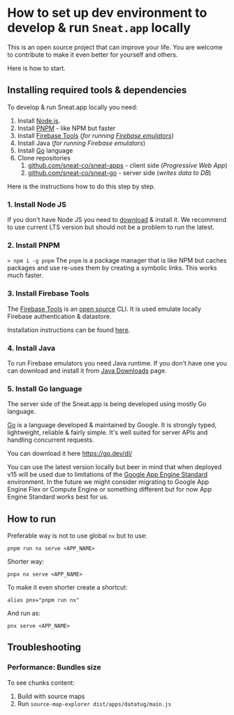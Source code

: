 # How to set up dev environment to develop & run `Sneat.app` locally

This is an open source project that can improve your life.
You are welcome to contribute to make it even better for yourself and others.

Here is how to start.

## Installing required tools & dependencies

To develop & run Sneat.app locally you need:

1. Install [Node.js](https://nodejs.org/).
2. Install [PNPM](https://pnpm.io/) - like NPM but faster
3. Install [Firebase Tools](https://firebase.google.com/docs/cli) (_for running [Firebase emulators](https://firebase.google.com/docs/emulator-suite)_)
4. Install Java (_for running Firebase emulators_)
5. Install [Go](https://go.dev/) language
6. Clone repositories
    1. [github.com/sneat-co/sneat-apps](https://github.com/sneat-co/sneat-apps) - client side (_Progressive Web App_)
    2. [github.com/sneat-co/sneat-go](https://github.com/sneat-co/sneat-go) - server side (_writes data to DB_)

Here is the instructions how to do this step by step.

### 1. Install Node JS

If you don't have Node JS you need to [download](https://nodejs.org/en/download/) & install it.
We recommend to use current LTS version but should not be a problem to run the latest.

### 2. Install PNPM

`> npm i -g pnpm`
The `pnpm` is a package manager that is like NPM but caches packages
and use re-uses them by creating a symbolic links. This works much faster.

### 3. Install Firebase Tools

The [Firebase Tools](https://firebase.google.com/docs/cli)
is an [open source](https://github.com/firebase/firebase-tools) CLI.
It is used emulate locally Firebase authentication & datastore.

Installation instructions can be found [here](https://firebase.google.com/docs/cli#install_the_firebase_cli).

### 4. Install Java

To run Firebase emulators you need Java runtime. If you don't have one you can download and install it
from [Java Downloads](https://www.oracle.com/java/technologies/downloads/) page.

### 5. Install Go language

The server side of the Sneat.app is being developed using mostly Go language.

[Go](https://go.dev/) is a language developed & maintained by Google. It is strongly typed, lightweight, reliable & fairly simple.
It's well suited for server APIs and handling concurrent requests.

You can download it here https://go.dev/dl/

You can use the latest version locally but beer in mind that
when deployed v15 will be used due to limitations
of the [Google App Engine Standard](https://cloud.google.com/appengine/docs/standard/go) environment.
In the future we might consider migrating to Google App Engine Flex or Compute Engine or something different
but for now App Engine Standard works best for us. 

## How to run

Preferable way is not to use global `nx` but to use:

```shell
pnpm run nx serve <APP_NAME>
```

Shorter way:

```shell
pnpx nx serve <APP_NAME>
```

To make it even shorter create a shortcut:

```shell
alias pnx="pnpm run nx"
```

And run as:

```shell
pnx serve <APP_NAME>
```

[//]: # (### Run with source maps)

[//]: # ()

[//]: # (For some reason the serve is running with enabled optimization and no source maps.)

[//]: # (It results in troubles with debugging.)

[//]: # ()

[//]: # (Here is how to run dev server properly for datatug app:)

[//]: # ()

[//]: # (```shell)

[//]: # (pnx serve datatug --optimization=false --sourceMap=true)

[//]: # (```)

## Troubleshooting

### Performance: Bundles size

To see chunks content:

1. Build with source maps
2. Run `source-map-explorer dist/apps/datatug/main.js`
